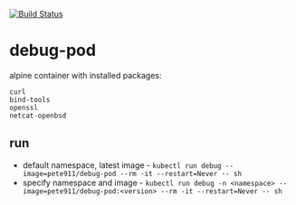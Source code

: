 [![Build Status](https://travis-ci.com/pete911/debug-pod.svg?branch=master)](https://travis-ci.com/pete911/debug-pod)

# debug-pod

alpine container with installed packages:

```
curl
bind-tools
openssl
netcat-openbsd
```

## run

 - default namespace, latest image - `kubectl run debug --image=pete911/debug-pod --rm -it --restart=Never -- sh`
 - specify namespace and image - `kubectl run debug -n <namespace> --image=pete911/debug-pod:<version> --rm -it --restart=Never -- sh`

